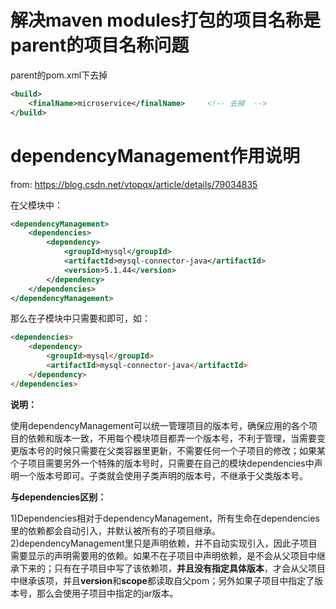 # 解决maven modules打包的项目名称是parent的项目名称问题

parent的pom.xml下去掉

```xml
<build>
    <finalName>microservice</finalName>		<!-- 去掉  -->
</build>
```

# dependencyManagement作用说明

from: https://blog.csdn.net/vtopqx/article/details/79034835

在父模块中：

```xml
<dependencyManagement>
    <dependencies>
        <dependency>
            <groupId>mysql</groupId>
            <artifactId>mysql-connector-java</artifactId>
            <version>5.1.44</version>
        </dependency>
    </dependencies>
</dependencyManagement>
```

那么在子模块中只需要<groupId>和<artifactId>即可，如：

```html
<dependencies>
    <dependency>
        <groupId>mysql</groupId>
        <artifactId>mysql-connector-java</artifactId>
    </dependency>
</dependencies>
```

**说明：**

使用dependencyManagement可以统一管理项目的版本号，确保应用的各个项目的依赖和版本一致，不用每个模块项目都弄一个版本号，不利于管理，当需要变更版本号的时候只需要在父类容器里更新，不需要任何一个子项目的修改；如果某个子项目需要另外一个特殊的版本号时，只需要在自己的模块dependencies中声明一个版本号即可。子类就会使用子类声明的版本号，不继承于父类版本号。

**与dependencies区别：**

1)Dependencies相对于dependencyManagement，所有生命在dependencies里的依赖都会自动引入，并默认被所有的子项目继承。
2)dependencyManagement里只是声明依赖，并不自动实现引入，因此子项目需要显示的声明需要用的依赖。如果不在子项目中声明依赖，是不会从父项目中继承下来的；只有在子项目中写了该依赖项，**并且没有指定具体版本**，才会从父项目中继承该项，并且**version**和**scope**都读取自父pom；另外如果子项目中指定了版本号，那么会使用子项目中指定的jar版本。
